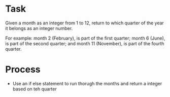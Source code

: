 <h1 align="centre">Task</h1>

Given a month as an integer from 1 to 12, return to which quarter of the year it belongs as an integer number.

For example: month 2 (February), is part of the first quarter; month 6 (June), is part of the second quarter; and month 11 (November), is part of the fourth quarter.

<h1 align="centre">Process</h1>

- Use an if else statement to run thorugh the months and return a integer based on teh quarter

